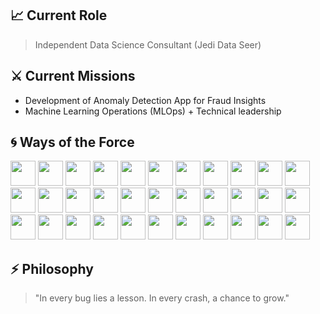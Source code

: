 ## 📈 Current Role
> Independent Data Science Consultant (Jedi Data Seer)

## ⚔️ Current Missions
* Development of Anomaly Detection App for Fraud Insights
* Machine Learning Operations (MLOps) + Technical leadership

## 🌀 Ways of the Force

<p align="left">
  <img src="https://cdn.jsdelivr.net/gh/devicons/devicon/icons/python/python-original.svg" width="40" height="40"/>
  <img src="https://cdn.jsdelivr.net/gh/devicons/devicon@latest/icons/pycharm/pycharm-original.svg" width="40" height="40"/>
  <img src="https://cdn.jsdelivr.net/gh/devicons/devicon@latest/icons/anaconda/anaconda-original-wordmark.svg" width="40" height="40"/>     
  <img src="https://cdn.jsdelivr.net/gh/devicons/devicon@latest/icons/jetbrains/jetbrains-original.svg" width="40" height="40"/>     
  <img src="https://cdn.jsdelivr.net/gh/devicons/devicon@latest/icons/scikitlearn/scikitlearn-original.svg" width="40" height="40"/>      
<img src="https://cdn.jsdelivr.net/gh/devicons/devicon@latest/icons/pandas/pandas-original-wordmark.svg" width="40" height="40"/>
  <img src="https://cdn.jsdelivr.net/gh/devicons/devicon@latest/icons/plotly/plotly-original-wordmark.svg" width="40" height="40"/>
  <img src="https://cdn.jsdelivr.net/gh/devicons/devicon@latest/icons/numpy/numpy-original-wordmark.svg" width="40" height="40"/>    
  <img src="https://cdn.jsdelivr.net/gh/devicons/devicon@latest/icons/opencv/opencv-original-wordmark.svg" width="40" height="40"/> 
  <img src="https://cdn.jsdelivr.net/gh/devicons/devicon@latest/icons/jupyter/jupyter-original-wordmark.svg" width="40" height="40"/>    
  <img src="https://cdn.jsdelivr.net/gh/devicons/devicon@latest/icons/pypi/pypi-original.svg" width="40" height="40"/>
  <img src="https://cdn.jsdelivr.net/gh/devicons/devicon@latest/icons/pytorch/pytorch-original.svg" width="40" height="40"/>     
  <img src="https://cdn.jsdelivr.net/gh/devicons/devicon@latest/icons/spyder/spyder-original.svg" width="40" height="40"/>  
  <img src="https://cdn.jsdelivr.net/gh/devicons/devicon@latest/icons/sqlalchemy/sqlalchemy-original.svg" width="40" height="40"/>     
  <img src="https://cdn.jsdelivr.net/gh/devicons/devicon@latest/icons/tensorflow/tensorflow-original.svg" width="40" height="40"/>
  <img src="https://cdn.jsdelivr.net/gh/devicons/devicon@latest/icons/keras/keras-original-wordmark.svg" width="40" height="40"/>    
  <img src="https://cdn.jsdelivr.net/gh/devicons/devicon@latest/icons/r/r-original.svg" width="40" height="40"/>
  <img src="https://cdn.jsdelivr.net/gh/devicons/devicon@latest/icons/rstudio/rstudio-original.svg" width="40" height="40"/>
  <img src="https://cdn.jsdelivr.net/gh/devicons/devicon/icons/vscode/vscode-original.svg" width="40" height="40"/>
  <img src="https://cdn.jsdelivr.net/gh/devicons/devicon@latest/icons/sqldeveloper/sqldeveloper-original.svg" width="40" height="40"/>
  <img src="https://cdn.jsdelivr.net/gh/devicons/devicon@latest/icons/azure/azure-original-wordmark.svg" width="40" height="40"/>       
  <img src="https://cdn.jsdelivr.net/gh/devicons/devicon@latest/icons/azuresqldatabase/azuresqldatabase-original.svg" width="40" height="40"/>     
  <img src="https://cdn.jsdelivr.net/gh/devicons/devicon@latest/icons/mysql/mysql-original-wordmark.svg" width="40" height="40"/>      
  <img src="https://cdn.jsdelivr.net/gh/devicons/devicon@latest/icons/postgresql/postgresql-original-wordmark.svg"width="40" height="40"/>
  <img src="https://cdn.jsdelivr.net/gh/devicons/devicon@latest/icons/php/php-original.svg" width="40" height="40"/>
  <img src="https://cdn.jsdelivr.net/gh/devicons/devicon@latest/icons/mongodb/mongodb-original-wordmark.svg" width="40" height="40"/> 
  <img src="https://cdn.jsdelivr.net/gh/devicons/devicon@latest/icons/json/json-plain.svg" width="40" height="40"/>     
  <img src="https://cdn.jsdelivr.net/gh/devicons/devicon@latest/icons/spss/spss-plain.svg" width="40" height="40"/>
  <img src="https://cdn.jsdelivr.net/gh/devicons/devicon@latest/icons/kubernetes/kubernetes-plain-wordmark.svg" width="40" height="40"/> 
  <img src="https://cdn.jsdelivr.net/gh/devicons/devicon@latest/icons/html5/html5-plain-wordmark.svg" width="40" height="40"/>
  <img src="https://cdn.jsdelivr.net/gh/devicons/devicon@latest/icons/git/git-original-wordmark.svg" width="40" height="40"/>
  <img src="https://cdn.jsdelivr.net/gh/devicons/devicon@latest/icons/cplusplus/cplusplus-original.svg" width="40" height="40"/>    
  <img src="https://cdn.jsdelivr.net/gh/devicons/devicon@latest/icons/unity/unity-original.svg" width="40" height="40"/>       
</p>

## ⚡ Philosophy

> "In every bug lies a lesson. In every crash, a chance to grow."
